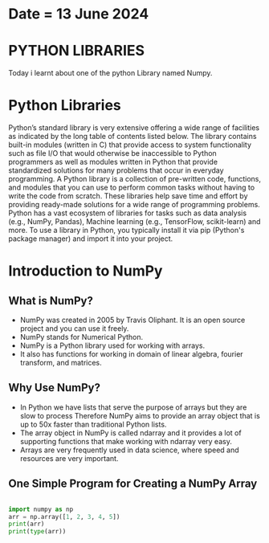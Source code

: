 # Date = 13 June 2024
# PYTHON LIBRARIES
Today i learnt about one of the python Library named Numpy.

# Python Libraries
Python’s standard library is very extensive offering a wide range of facilities as indicated by the long table of contents listed below. The library contains built-in modules (written in C) that provide access to system functionality such as file I/O that would otherwise be inaccessible to Python programmers as well as modules written in Python that provide standardized solutions for many problems that occur in everyday programming. A Python library is a collection of pre-written code, functions, and modules that you can use to perform common tasks without having to write the code from scratch. These libraries help save time and effort by providing ready-made solutions for a wide range of programming problems. 
Python has a vast ecosystem of libraries for tasks such as data analysis (e.g., NumPy, Pandas), Machine learning (e.g., TensorFlow, scikit-learn) and more. To use a library in Python, you typically install it via pip (Python's package manager) and import it into your project.

# Introduction to NumPy

## What is NumPy?
- NumPy was created in 2005 by Travis Oliphant. It is an open source project and you can use it freely.
- NumPy stands for Numerical Python.
- NumPy is a Python library used for working with arrays.
- It also has functions for working in domain of linear algebra, fourier transform, and matrices.

## Why Use NumPy?
- In Python we have lists that serve the purpose of arrays but they are slow to process Therefore NumPy aims to provide an array object that is up to 50x faster than traditional Python lists.
- The array object in NumPy is called ndarray and it provides a lot of supporting functions that make working with ndarray very easy.
- Arrays are very frequently used in data science, where speed and resources are very important.

## One Simple Program for Creating a NumPy Array

```python

import numpy as np
arr = np.array([1, 2, 3, 4, 5])
print(arr)
print(type(arr))

```